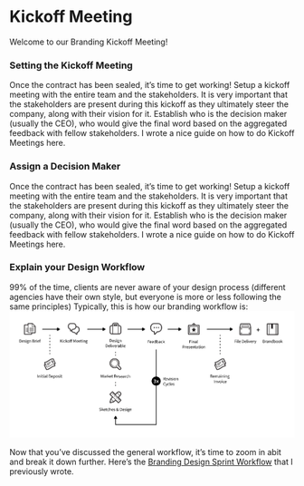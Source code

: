 # Kickoff Meeting
Welcome to our Branding Kickoff Meeting!

### Setting the Kickoff Meeting
Once the contract has been sealed, it’s time to get working! Setup a kickoff meeting with the entire team and the stakeholders. It is very important that the stakeholders are present during this kickoff as they ultimately steer the company, along with their vision for it. Establish who is the decision maker (usually the CEO), who would give the final word based on the aggregated feedback with fellow stakeholders. I wrote a nice guide on how to do Kickoff Meetings here.

### Assign a Decision Maker
Once the contract has been sealed, it’s time to get working! Setup a kickoff meeting with the entire team and the stakeholders. It is very important that the stakeholders are present during this kickoff as they ultimately steer the company, along with their vision for it. Establish who is the decision maker (usually the CEO), who would give the final word based on the aggregated feedback with fellow stakeholders. I wrote a nice guide on how to do Kickoff Meetings here.

### Explain your Design Workflow

99% of the time, clients are never aware of your design process (different agencies have their own style, but everyone is more or less following the same principles) Typically, this is how our branding workflow is:
![](../assets/branding-workflow.png)

Now that you’ve discussed the general workflow, it’s time to zoom in abit and break it down further. Here’s the [Branding Design Sprint Workflow](https://www.gitbook.com/book/symph/branding-kickoff) that I previously wrote.